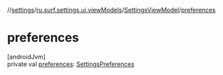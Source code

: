 //[settings](../../../index.md)/[ru.surf.settings.ui.viewModels](../index.md)/[SettingsViewModel](index.md)/[preferences](preferences.md)

# preferences

[androidJvm]\
private val [preferences](preferences.md): [SettingsPreferences](../../ru.surf.settings.data.preferences/-settings-preferences/index.md)
